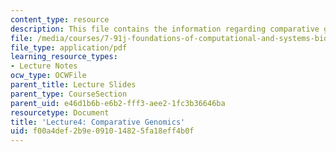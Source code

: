 ```yaml
---
content_type: resource
description: This file contains the information regarding comparative genomics
file: /media/courses/7-91j-foundations-of-computational-and-systems-biology-spring-2014/f00a4def2b9e091014825fa18eff4b0f_MIT7_91JS14_Lecture4.pdf
file_type: application/pdf
learning_resource_types:
- Lecture Notes
ocw_type: OCWFile
parent_title: Lecture Slides
parent_type: CourseSection
parent_uid: e46d1b6b-e6b2-fff3-aee2-1fc3b36646ba
resourcetype: Document
title: 'Lecture4: Comparative Genomics'
uid: f00a4def-2b9e-0910-1482-5fa18eff4b0f
---
```

